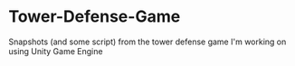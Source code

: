 # Tower-Defense-Game
Snapshots (and some script) from the tower defense game I'm working on using Unity Game Engine

